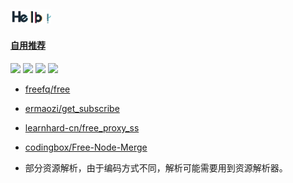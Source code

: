## <a href="https://t.me/Nan_nx"><img src="https://raw.githubusercontent.com/Nan-nx/Nan-nx/main/hello.gif" width="65px"/></a>

#### [自用推荐](https://b.luxury/waf/jCVu3VGrFlVgAcjk2)

<a href="https://github.com/Nan-nx/En"><img src='https://img.shields.io/badge/Quan_X-v2.0-brown'/></a> 
<a href="https://github.com/Nan-nx/Scriptable"><img src='https://img.shields.io/badge/Scriptable-v1.0-orange'/></a>
<a href="https://github.com/Nan-nx/Book"><img src='https://img.shields.io/badge/Book-v3.0-red'/></a> 
<a href="https://t.me/Nan_nx"><img src='https://img.shields.io/badge/By-Nan--nx-green'/></a>


*  [freefq/free](https://github.com/freefq/free)
*  [ermaozi/get_subscribe](https://github.com/ermaozi/get_subscribe)
*  [learnhard-cn/free_proxy_ss](https://github.com/learnhard-cn/free_proxy_ss)
*  [codingbox/Free-Node-Merge](https://github.com/codingbox/Free-Node-Merge)



* 部分资源解析，由于编码方式不同，解析可能需要用到资源解析器。


